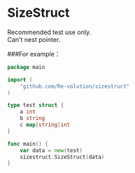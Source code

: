 # SizeStruct
Recommended test use only.<br> 
Can't nest pointer.<br> 

###For example：

```go
package main

import (
	"github.com/Re-volution/sizestruct"
)

type test struct {
	a int
	b string
	c map[string]int
}

func main() {
	var data = new(test)
	sizestruct.SizeStruct(data)
}
```
